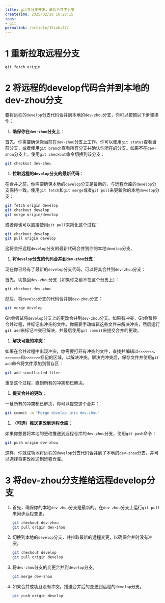 ```yaml
---
title: git各分支开发，最后合并主分支
createTime: 2025/02/28 16:28:15
tags:
- git
permalink: /article/15iokif7/
---
```

# 1 重新拉取远程分支

```
git fetch origin
```

# 2 将远程的develop代码合并到本地的dev-zhou分支

要将远程的`develop`分支代码合并到本地的`dev-zhou`分支，你可以按照以下步骤操作：

1. **确保你在`dev-zhou`分支上**：

首先，你需要确保你当前在`dev-zhou`分支上工作。你可以使用`git status`查看当前分支，或者使用`git branch`查看所有分支并确认你所在的分支。如果不在`dev-zhou`分支上，使用`git checkout`命令切换到该分支：

```bash
git checkout dev-zhou
```

1. **拉取远程的`develop`分支的最新代码**：

在合并之前，你需要确保本地的`develop`分支是最新的，与远程仓库的`develop`分支保持一致。使用`git fetch`和`git merge`或者`git pull`来更新你的本地`develop`分支：

```bash
git fetch origin develop  
git checkout develop  
git merge origin/develop
```

或者你也可以直接使用`git pull`来简化这个过程：

```bash
git checkout develop  
git pull origin develop
```

这将会把远程`develop`分支的最新代码合并到你的本地`develop`分支。

1. **将`develop`分支的代码合并到`dev-zhou`分支**：

现在你已经有了最新的`develop`分支代码，可以将其合并到`dev-zhou`分支：

首先，切换回`dev-zhou`分支（如果你之前不在这个分支上）：

``` 
git checkout dev-zhou
```

然后，将`develop`分支的代码合并到`dev-zhou`分支：

```bash
git merge develop
```

Git会尝试将`develop`分支上的更改合并到`dev-zhou`分支。如果有冲突，Git会暂停合并过程，并标记出冲突的文件。你需要手动编辑这些文件来解决冲突，然后运行`git add`来标记冲突已解决，并最后使用`git commit`来提交合并的更改。

1. **解决可能的冲突**：

如果在合并过程中出现冲突，你需要打开有冲突的文件，查找并编辑以`<<<<<<<`、`=======`和`>>>>>>>`标记的区域，以解决冲突。解决完冲突后，保存文件并使用`git add`命令将文件添加到暂存区：

```bash
git add <conflicted-file>
```

重复这个过程，直到所有的冲突都已解决。

1. **提交合并的更改**：

一旦所有的冲突都已解决，你可以提交这个合并：

```bash
git commit -m "Merge develop into dev-zhou"
```

1. **（可选）推送更改到远程仓库**：

如果你想要将本地的更改推送到远程仓库的`dev-zhou`分支，使用`git push`命令：

```bash
git push origin dev-zhou
```

这样，你就成功地将远程的`develop`分支代码合并到了本地的`dev-zhou`分支，并可以选择将更改推送到远程仓库。

# 3 将dev-zhou分支推给远程develop分支

1. 首先，确保你的本地`dev-zhou`分支是最新的。在`dev-zhou`分支上运行`git pull`来同步远程变更。

   ```bash
   git checkout dev-zhou
   git pull origin dev-zhou
   ```



2. 切换到本地的`develop`分支，并拉取最新的远程变更，以确保合并时没有冲突。

   ```bash
   git checkout develop
   git pull origin develop
   ```



3. 将`dev-zhou`分支的变更合并到`develop`分支。

   ```bash
   git merge dev-zhou
   ```



4. 如果合并成功且没有冲突，推送合并后的变更到远程的`develop`分支。

   ```bash
   git push origin develop
   ```